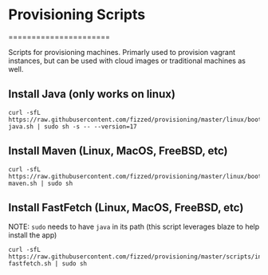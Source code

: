 # Provisioning Scripts
======================

Scripts for provisioning machines.  Primarly used to provision vagrant instances,
but can be used with cloud images or traditional machines as well.

## Install Java (only works on linux)

```
curl -sfL https://raw.githubusercontent.com/fizzed/provisioning/master/linux/bootstrap-java.sh | sudo sh -s -- --version=17
```

## Install Maven (Linux, MacOS, FreeBSD, etc)

```
curl -sfL https://raw.githubusercontent.com/fizzed/provisioning/master/linux/bootstrap-maven.sh | sudo sh
```

## Install FastFetch (Linux, MacOS, FreeBSD, etc)

NOTE: `sudo` needs to have `java` in its path (this script leverages blaze to help install the app)

```
curl -sfL https://raw.githubusercontent.com/fizzed/provisioning/master/scripts/install-fastfetch.sh | sudo sh
```
